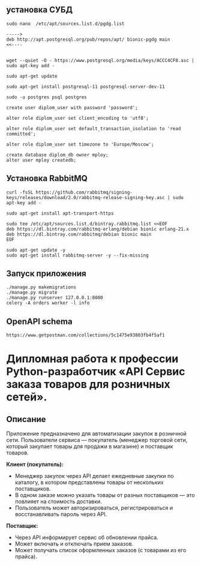 ## **установка СУБД**

    sudo nano  /etc/apt/sources.list.d/pgdg.list
    
    ----->
    deb http://apt.postgresql.org/pub/repos/apt/ bionic-pgdg main
    <<----
    
    
    wget --quiet -O - https://www.postgresql.org/media/keys/ACCC4CF8.asc | sudo apt-key add -
    
    sudo apt-get update
    
    sudo apt-get install postgresql-11 postgresql-server-dev-11
    
    sudo -u postgres psql postgres
    
    create user diplom_user with password 'password';
    
    alter role diplom_user set client_encoding to 'utf8';
    
    alter role diplom_user set default_transaction_isolation to 'read committed';
    
    alter role diplom_user set timezone to 'Europe/Moscow';
    
    create database diplom_db owner mploy;
    alter user mploy createdb;

## **Установка RabbitMQ**
    curl -fsSL https://github.com/rabbitmq/signing-keys/releases/download/2.0/rabbitmq-release-signing-key.asc | sudo apt-key add -

    sudo apt-get install apt-transport-https

    sudo tee /etc/apt/sources.list.d/bintray.rabbitmq.list <<EOF
    deb https://dl.bintray.com/rabbitmq-erlang/debian bionic erlang-21.x
    deb https://dl.bintray.com/rabbitmq/debian bionic main
    EOF

    sudo apt-get update -y
    sudo apt-get install rabbitmq-server -y --fix-missing

## **Запуск приложения**
    ./manage.py makemigrations
    ./manage.py migrate
    ./manage.py runserver 127.0.0.1:8000
    celery -A orders worker -l info

## **OpenAPI schema**
    https://www.getpostman.com/collections/5c1475e93803fb4f5af1


# Дипломная работа к профессии Python-разработчик «API Сервис заказа товаров для розничных сетей».

## Описание

Приложение предназначено для автоматизации закупок в розничной сети. Пользователи сервиса — покупатель (менеджер торговой сети, который закупает товары для продажи в магазине) и поставщик товаров.

**Клиент (покупатель):**

- Менеджер закупок через API делает ежедневные закупки по каталогу, в котором
  представлены товары от нескольких поставщиков.
- В одном заказе можно указать товары от разных поставщиков — это
  повлияет на стоимость доставки.
- Пользователь может авторизироваться, регистрироваться и восстанавливать пароль через API.
    
**Поставщик:**

- Через API информирует сервис об обновлении прайса.
- Может включать и отключать прием заказов.
- Может получать список оформленных заказов (с товарами из его прайса).



